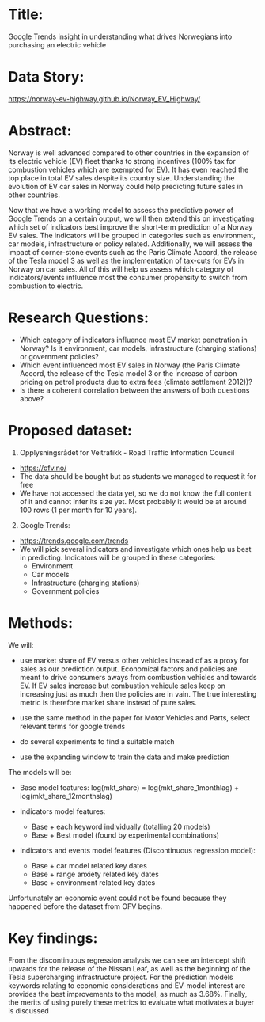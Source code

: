 # Title:

Google Trends insight in understanding what drives Norwegians into purchasing an electric vehicle

# Data Story:
https://norway-ev-highway.github.io/Norway_EV_Highway/

# Abstract:

Norway is well advanced compared to other countries in the expansion of its electric vehicle (EV) fleet thanks to strong incentives (100% tax for combustion vehicles which are exempted for EV). It has even reached the top place in total EV sales despite its country size. Understanding the evolution of EV car sales in Norway could help predicting future sales in other countries. 

Now that we have a working model to assess the predictive power of Google Trends on a certain output, we will then extend this on investigating which set of indicators best improve the short-term prediction of a Norway EV sales. The indicators will be grouped in categories such as environment, car models, infrastructure or policy related. Additionally, we will assess the impact of corner-stone events such as the Paris Climate Accord, the release of the Tesla model 3 as well as the implementation of tax-cuts for EVs in Norway on car sales. All of this will help us assess which category of indicators/events influence most the consumer propensity to switch from combustion to electric.

# Research Questions:

- Which category of indicators influence most EV market penetration in Norway?  Is it environment, car models, infrastructure (charging stations) or government policies?
- Which event influenced most EV sales in Norway (the Paris Climate Accord, the release of the Tesla model 3 or the increase of carbon pricing on petrol products due to extra fees (climate settlement 2012))?
- Is there a coherent correlation between the answers of both questions above? 

# Proposed dataset:

1) Opplysningsrådet for Veitrafikk - Road Traffic Information Council

- https://ofv.no/ 
- The data should be bought but as students we managed to request it for free
- We have not accessed the data yet, so we do not know the full content of it and cannot infer its size yet. Most probably it would be at around 100 rows (1 per month for 10 years).

2) Google Trends:

- https://trends.google.com/trends
- We will pick several indicators and investigate which ones help us best in predicting. Indicators will be grouped in these categories:
  - Environment
  - Car models
  - Infrastructure (charging stations)
  - Government policies

# Methods:

We will: 

- use market share of EV versus other vehicles instead of as a proxy for sales as our prediction output. Economical factors and policies are meant to drive consumers aways from combustion vehicles and towards EV. If EV sales increase but combustion vehicule sales keep on increasing just as much then the policies are in vain. The true interesting metric is therefore market share instead of pure sales. 
- use the same method in the paper for Motor Vehicles and Parts,  select relevant terms for google trends

- do several experiments to find a suitable match
- use the expanding window to train the data and make prediction

The models will be:

- Base model features: log(mkt_share) = log(mkt_share_1monthlag) + log(mkt_share_12monthslag) 
- Indicators model features: 
  - Base + each keyword individually (totalling 20 models)
  - Base + Best model (found by experimental combinations)
  
- Indicators and events model features (Discontinuous regression model): 
  - Base + car model related key dates
  - Base + range anxiety related key dates
  - Base + environment related key dates
  
Unfortunately an economic event could not be found because they happened before the dataset from OFV begins. 

# Key findings:
From the discontinuous regression analysis we can see an intercept shift upwards for the release of the Nissan Leaf, as well as the beginning of the Tesla supercharging infrastructure project. 
For the prediction models keywords relating to economic considerations and EV-model interest are provides the best improvements to the model, as much as 3.68%.
Finally, the merits of using purely these metrics to evaluate what motivates a buyer is discussed
